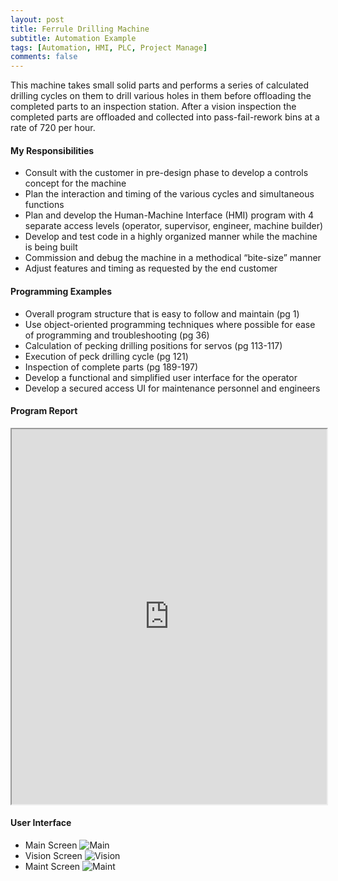 ```yaml
---
layout: post
title: Ferrule Drilling Machine
subtitle: Automation Example
tags: [Automation, HMI, PLC, Project Manage]
comments: false
---
```


This machine takes small solid parts and performs a series of calculated drilling cycles on them to drill various holes in them before offloading the completed parts to an inspection station. After a vision inspection the completed parts are offloaded and collected into pass-fail-rework bins at a rate of 720 per hour.
 
#### My Responsibilities
-	Consult with the customer in pre-design phase to develop a controls concept for the machine
-	Plan the interaction and timing of the various cycles and simultaneous functions
-	Plan and develop the Human-Machine Interface (HMI) program with 4 separate access levels (operator, supervisor, engineer, machine builder)
-	Develop and test code in a highly organized manner while the machine is being built
-	Commission and debug the machine in a methodical “bite-size” manner
-	Adjust features and timing as requested by the end customer
 
#### Programming Examples
-	Overall program structure that is easy to follow and maintain (pg 1)
-	Use object-oriented programming techniques where possible for ease of programming and troubleshooting (pg 36)
-	Calculation of pecking drilling positions for servos (pg 113-117)
-	Execution of peck drilling cycle (pg 121)
-	Inspection of complete parts (pg 189-197)
-	Develop a functional and simplified user interface for the operator
-	Develop a secured access UI for maintenance personnel and engineers
 
#### Program Report
<iframe src="https://josh-best.github.io/img/FerruleDrillingMachine.pdf" width="100%" height="600px"> </iframe>

#### User Interface
- Main Screen
![Main](https://josh-best.github.io/img/FerruleDrillingMachine_MainScreen.png)
- Vision Screen
![Vision](https://josh-best.github.io/img/FerruleDrillingMachine_VisionScreen.png)
- Maint Screen
![Maint](https://josh-best.github.io/img/FerruleDrillingMachine_MaintScreen1.png)
